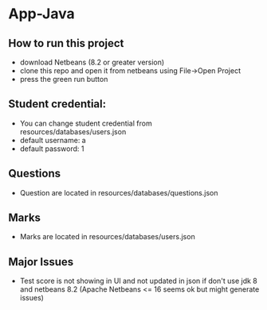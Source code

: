 # App-Java



## How to run this project
- download Netbeans (8.2 or greater version)
- clone this repo and open it from netbeans using File->Open Project
- press the green run button


## Student credential:
  - You can change student credential from resources/databases/users.json
  - default username: a
  - default password: 1

## Questions
- Question are located in resources/databases/questions.json

## Marks
- Marks are located in resources/databases/users.json

## Major Issues
- Test score is not showing in UI and not updated in json if don't use jdk 8 and netbeans 8.2 
  (Apache Netbeans <= 16 seems ok but might generate issues)
